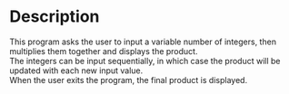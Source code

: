 # Description
This program asks the user to input a variable number of integers, then multiplies them together and displays the product.\
The integers can be input sequentially, in which case the product will be updated with each new input value.\
When the user exits the program, the final product is displayed.

